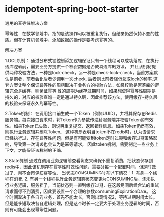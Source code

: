 # idempotent-spring-boot-starter
通用的幂等性解决方案

幂等性：在数学领域中，指的是该操作可以被重复执行，但结果仍然保持不变的性质。但在计算机领域中，添加数据的操作是要考虑幂等的。


解决方案

1.DCL机制：
    通过分布式锁控制添加逻辑保证只有一个线程可以成功落库，在执行落库逻辑前，需要业务方提供一个校验数据是否成功落库的方法，
    并且该机制提供两种校验方法，一种是lock-check，另一种是check-lock-check，当前方案默认是前者，前者会比后者少调用一次check,
    后者则比前者降低获取lock的频率.这套方案让整个保证幂等性的周期取决于业务方的校验方法，如果校验是否落库的逻辑完全是缓存，则保证幂等
    性的周期为缓存过期时间，如果想使得幂等性周期是持久的，对应的校验查询一定是通过持久层，因此推荐该方法，使用缓存+持久层的校验来保证永久的幂等性。
    
2.Token机制：
    在调用接口前生成一个Token（例如UUID），并将其保存在Redis服务端。每次接口请求时，将Token作为参数传递给服务端并校验Token的有效性。如果Token已失效，则说明重复提交，返回错误信息。如果Token仍然有效，则执行业务逻辑并删除Token。
    这种机制表明当token不在redis时，认为该请求已经执行过，存在幂等性问题。但是有可能受到token定时过期和缓存过期策略影响，导致第一次请求也会认为是幂等请求。
    因此token机制，需要制定一些业务上下文，才能保证该机制的正确。

3.State机制
    通过在调用业务逻辑前查看状态来确保不重复消费，把状态保存到redis中，因此该机制存在幂等性时效性问题，需要对每一个配置时间，但是时效过了，则不会再保证幂等性。
    当状态CONSUMING时有以下情况：1. 有另一个线程在消费. 2. 有另一个线程执行业务逻辑前状态变更为CONSUMING后，还未执行业务逻辑，服务挂了，当前状态则一直到缓存过期，在这段期间后续合法的重试请求而得不到消费，因此要设置一个合理的参数consumingExpirationDate。
    这个时间取决于各自的业务，首先不能太长，否则出现情况2，等待过期时间太长。但是能多短取决各自逻辑处理，但是这个时长一定要大于处理业务逻辑的时间，否则有可能会出现幂等性问题。
    
